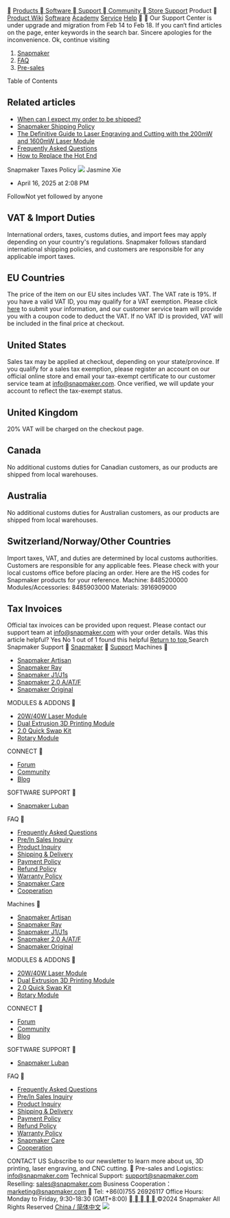 [](https://snapmaker.com/)
[ Products  ](https://snapmaker.com/products) [ Software  ](https://snapmaker.com/snapmaker-luban) [ Support  ](https://support.snapmaker.com/hc/en-us) [ Community  ](https://snapmaker.com/community) [ Store ](https://us.snapmaker.com/)
[Support](http://support.snapmaker.com/hc/en-us) Product 
[ Product ](https://support.snapmaker.com/hc/en-us#product-support) [Wiki](https://support.snapmaker.com/hc/en-us#product-wiki) [Software](https://support.snapmaker.com/hc/en-us#software-support) [Academy](https://support.snapmaker.com/hc/en-us#academy) [Service](https://support.snapmaker.com/hc/en-us#service) [Help](https://support.snapmaker.com/hc/en-us#still-need-help)


Our Support Center is under upgrade and migration from Feb 14 to Feb 18. If you can‘t find articles on the page, enter keywords in the search bar. Sincere apologies for the inconvenience. 
Ok, continue visiting
  1. [Snapmaker](https://support.snapmaker.com/hc/en-us)
  2. [FAQ](https://support.snapmaker.com/hc/en-us/categories/4420765143959-FAQ)
  3. [Pre-sales](https://support.snapmaker.com/hc/en-us/sections/4420716996119-Pre-sales)


Table of Contents 
## Related articles
  * [When can I expect my order to be shipped?](https://support.snapmaker.com/hc/en-us/related/click?data=BAh7CjobZGVzdGluYXRpb25fYXJ0aWNsZV9pZGwrCJcvDpj%2FGToYcmVmZXJyZXJfYXJ0aWNsZV9pZGwrCJeP9%2BTqGzoLbG9jYWxlSSIKZW4tdXMGOgZFVDoIdXJsSSJPL2hjL2VuLXVzL2FydGljbGVzLzI4NTg1NTU4NDIxMzk5LVdoZW4tY2FuLUktZXhwZWN0LW15LW9yZGVyLXRvLWJlLXNoaXBwZWQGOwhUOglyYW5raQY%3D--3454592d5a0abc15203d81e26735790f17b9388a)
  * [Snapmaker Shipping Policy](https://support.snapmaker.com/hc/en-us/related/click?data=BAh7CjobZGVzdGluYXRpb25fYXJ0aWNsZV9pZGwrCJcKbvCTDToYcmVmZXJyZXJfYXJ0aWNsZV9pZGwrCJeP9%2BTqGzoLbG9jYWxlSSIKZW4tdXMGOgZFVDoIdXJsSSJAL2hjL2VuLXVzL2FydGljbGVzLzE0OTI5MDQ1MDk3MTExLVNuYXBtYWtlci1TaGlwcGluZy1Qb2xpY3kGOwhUOglyYW5raQc%3D--43b1be4f3cbfb01e785222f1f29a090130886556)
  * [The Definitive Guide to Laser Engraving and Cutting with the 200mW and 1600mW Laser Module](https://support.snapmaker.com/hc/en-us/related/click?data=BAh7CjobZGVzdGluYXRpb25fYXJ0aWNsZV9pZGwrCCJgztJTADoYcmVmZXJyZXJfYXJ0aWNsZV9pZGwrCJeP9%2BTqGzoLbG9jYWxlSSIKZW4tdXMGOgZFVDoIdXJsSSJ%2FL2hjL2VuLXVzL2FydGljbGVzLzM2MDAxOTAyNTk1NC1UaGUtRGVmaW5pdGl2ZS1HdWlkZS10by1MYXNlci1FbmdyYXZpbmctYW5kLUN1dHRpbmctd2l0aC10aGUtMjAwbVctYW5kLTE2MDBtVy1MYXNlci1Nb2R1bGUGOwhUOglyYW5raQg%3D--fe1a588d74973055a756f0bb3d02506bbd25aadd)
  * [Frequently Asked Questions](https://support.snapmaker.com/hc/en-us/related/click?data=BAh7CjobZGVzdGluYXRpb25fYXJ0aWNsZV9pZGwrCJfzKjgVFjoYcmVmZXJyZXJfYXJ0aWNsZV9pZGwrCJeP9%2BTqGzoLbG9jYWxlSSIKZW4tdXMGOgZFVDoIdXJsSSJBL2hjL2VuLXVzL2FydGljbGVzLzI0MjgwMzkyNDYzMjU1LUZyZXF1ZW50bHktQXNrZWQtUXVlc3Rpb25zBjsIVDoJcmFua2kJ--1d0c149600bf401451a54dee44fe0677c150dd3b)
  * [How to Replace the Hot End](https://support.snapmaker.com/hc/en-us/related/click?data=BAh7CjobZGVzdGluYXRpb25fYXJ0aWNsZV9pZGwrCEY59NJTADoYcmVmZXJyZXJfYXJ0aWNsZV9pZGwrCJeP9%2BTqGzoLbG9jYWxlSSIKZW4tdXMGOgZFVDoIdXJsSSI%2FL2hjL2VuLXVzL2FydGljbGVzLzM2MDAyMTUwNjM3NC1Ib3ctdG8tUmVwbGFjZS10aGUtSG90LUVuZAY7CFQ6CXJhbmtpCg%3D%3D--904d576a4fe07f255127bd14cecb49a553209b8f)


Snapmaker Taxes Policy 
![](https://support.snapmaker.com/system/photos/7798850130199/1.jpg)
Jasmine Xie 
  * April 16, 2025 at 2:08 PM


FollowNot yet followed by anyone
##  **VAT & Import Duties**
International orders, taxes, customs duties, and import fees may apply depending on your country's regulations. Snapmaker follows standard international shipping policies, and customers are responsible for any applicable import taxes.
##  **EU Countries**
The price of the item on our EU sites includes VAT. The VAT rate is 19%. If you have a valid VAT ID, you may qualify for a VAT exemption. Please click [here](https://snapmaker.formcrafts.com/ebc4e0ec) to submit your information, and our customer service team will provide you with a coupon code to deduct the VAT. If no VAT ID is provided, VAT will be included in the final price at checkout.
##  **United States**
Sales tax may be applied at checkout, depending on your state/province. If you qualify for a sales tax exemption, please register an account on our official online store and email your tax-exempt certificate to our customer service team at info@snapmaker.com. Once verified, we will update your account to reflect the tax-exempt status.
##  **United Kingdom**
20% VAT will be charged on the checkout page.
## **Canada**
No additional customs duties for Canadian customers, as our products are shipped from local warehouses.
## **Australia**
No additional customs duties for Australian customers, as our products are shipped from local warehouses.
##  **Switzerland/Norway/Other Countries**
Import taxes, VAT, and duties are determined by local customs authorities.
Customers are responsible for any applicable fees. Please check with your local customs office before placing an order. Here are the HS codes for Snapmaker products for your reference.
Machine: 8485200000
Modules/Accessories: 8485903000
Materials: 3916909000
##  **Tax Invoices**
Official tax invoices can be provided upon request. Please contact our support team at info@snapmaker.com with your order details.
Was this article helpful?
Yes No
1 out of 1 found this helpful
[ Return to top ](https://support.snapmaker.com/hc/en-us/articles/30695677726615-Snapmaker-Taxes-Policy#article-container)
Search Snapmaker Support

[Snapmaker](https://www.snapmaker.com)  [Support](http://support.snapmaker.com/hc/en-us)
Machines 
  * [Snapmaker Artisan](https://support.snapmaker.com/hc/en-us/categories/12963984075031)
  * [Snapmaker Ray](https://support.snapmaker.com/hc/en-us/categories/17843268157463)
  * [Snapmaker J1/J1s](https://support.snapmaker.com/hc/en-us/categories/12963989552151)
  * [Snapmaker 2.0 A/AT/F](https://support.snapmaker.com/hc/en-us/categories/12964041494935)
  * [Snapmaker Original](https://support.snapmaker.com/hc/en-us/categories/12964186444055)


MODULES & ADDONS 
  * [20W/40W Laser Module](https://support.snapmaker.com/hc/en-us/categories/17843295597975)
  * [Dual Extrusion 3D Printing Module](https://support.snapmaker.com/hc/en-us/categories/12964066840087)
  * [2.0 Quick Swap Kit](https://support.snapmaker.com/hc/en-us/categories/16225557053591)
  * [Rotary Module](https://support.snapmaker.com/hc/en-us/categories/12964106925719)


CONNECT 
  * [Forum](https://forum.snapmaker.com)
  * [Community](https://www.snapmaker.com/community)
  * [Blog](https://blog.snapmaker.com/)


SOFTWARE SUPPORT 
  * [Snapmaker Luban](https://support.snapmaker.com/hc/en-us/categories/12963904565271)


FAQ 
  * [Frequently Asked Questions](https://support.snapmaker.com/hc/en-us/sections/4420716996119-Pre-sales)
  * [Pre/In Sales Inquiry](https://support.snapmaker.com/hc/en-us/articles/24280392463255-Frequently-Asked-Questions)
  * [Product Inquiry](https://support.snapmaker.com/hc/en-us/articles/14931423075223-Product-Inquiry)
  * [Shipping & Delivery](https://support.snapmaker.com/hc/en-us/articles/14929045097111-Shipping-Delivery)
  * [Payment Policy](https://support.snapmaker.com/hc/en-us/articles/14930037222295-Payment-Help)
  * [Refund Policy](https://support.snapmaker.com/hc/en-us/articles/360054262534-Snapmaker-s-Warranty-Refund-Repair-Policy)
  * [Warranty Policy](https://support.snapmaker.com/hc/en-us/articles/360054262534-Snapmaker-s-Warranty-Refund-Repair-Policy#h_01JKW3HF0TGCSERWTJV3ER95QV)
  * [Snapmaker Care](https://www.snapmaker.com/en-US/support/snapmaker-care)
  * [Cooperation](https://support.snapmaker.com/hc/en-us/articles/14928238901527-Cooperation)


Machines 
  * [Snapmaker Artisan](https://support.snapmaker.com/hc/en-us/categories/12963984075031)
  * [Snapmaker Ray](https://support.snapmaker.com/hc/en-us/categories/17843268157463)
  * [Snapmaker J1/J1s](https://support.snapmaker.com/hc/en-us/categories/12963989552151)
  * [Snapmaker 2.0 A/AT/F](https://support.snapmaker.com/hc/en-us/categories/12964041494935)
  * [Snapmaker Original](https://support.snapmaker.com/hc/en-us/categories/12964186444055)


MODULES & ADDONS 
  * [20W/40W Laser Module](https://support.snapmaker.com/hc/en-us/categories/17843295597975)
  * [Dual Extrusion 3D Printing Module](https://support.snapmaker.com/hc/en-us/categories/12964066840087)
  * [2.0 Quick Swap Kit](https://support.snapmaker.com/hc/en-us/categories/16225557053591)
  * [Rotary Module](https://support.snapmaker.com/hc/en-us/categories/12964106925719)


CONNECT 
  * [Forum](https://forum.snapmaker.com)
  * [Community](https://www.snapmaker.com/community)
  * [Blog](https://blog.snapmaker.com/)


SOFTWARE SUPPORT 
  * [Snapmaker Luban](https://support.snapmaker.com/hc/en-us/categories/12963904565271)


FAQ 
  * [Frequently Asked Questions](https://support.snapmaker.com/hc/en-us/sections/4420716996119-Pre-sales)
  * [Pre/In Sales Inquiry](https://support.snapmaker.com/hc/en-us/articles/24280392463255-Frequently-Asked-Questions)
  * [Product Inquiry](https://support.snapmaker.com/hc/en-us/articles/14931423075223-Product-Inquiry)
  * [Shipping & Delivery](https://support.snapmaker.com/hc/en-us/articles/14929045097111-Shipping-Delivery)
  * [Payment Policy](https://support.snapmaker.com/hc/en-us/articles/14930037222295-Payment-Help)
  * [Refund Policy](https://support.snapmaker.com/hc/en-us/articles/360054262534-Snapmaker-s-Warranty-Refund-Repair-Policy)
  * [Warranty Policy](https://support.snapmaker.com/hc/en-us/articles/360054262534-Snapmaker-s-Warranty-Refund-Repair-Policy#h_01JKW3HF0TGCSERWTJV3ER95QV)
  * [Snapmaker Care](https://www.snapmaker.com/en-US/support/snapmaker-care)
  * [Cooperation](https://support.snapmaker.com/hc/en-us/articles/14928238901527-Cooperation)


CONTACT US
Subscribe to our newsletter to learn more about us, 3D printing, laser engraving, and CNC cutting.

Pre-sales and Logistics: info@snapmaker.com
Technical Support: support@snapmaker.com
Reselling: sales@snapmaker.com
Business Cooperation：marketing@snapmaker.com 

Tel: +86(0)755 26926117
Office Hours: Monday to Friday, 9:30-18:30 (GMT+8:00)
[  ](https://www.facebook.com/snapmaker/) [  ](https://twitter.com/snapmaker) [  ](https://www.youtube.com/c/Snapmaker) [  ](https://www.instagram.com/snapmakerinc/) [  ](https://www.linkedin.com/company/snapmaker/)
©2024 Snapmaker All Rights Reserved 
[China / 简体中文](https://support.snapmaker.com/hc/change_language/zh-cn?return_to=%2Fhc%2Fzh-cn)
![](https://chatbot.x-elephant.com/files/apps/3b9f05b4-4d61-4d0d-800c-a961efa53134/app-icon)
